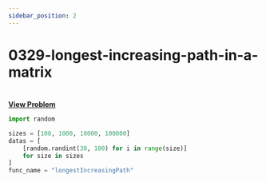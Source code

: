 ```yaml
---
sidebar_position: 2
---
```


# 0329-longest-increasing-path-in-a-matrix
#
[**View Problem**](https://leetcode.com/problems/longest-increasing-path-in-a-matrix)

```python 0329-longest-increasing-path-in-a-matrix
import random

sizes = [100, 1000, 10000, 100000]
datas = [
    [random.randint(30, 100) for i in range(size)]
    for size in sizes
]
func_name = "longestIncreasingPath"
```